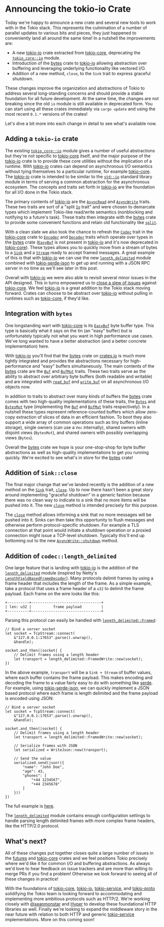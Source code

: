 # Announcing the tokio-io Crate

Today we're happy to announce a new crate and several new tools to work with
in the Tokio stack. This represents the culmination of a number of parallel
updates to various bits and pieces, they just happened to conveniently land all
around the same time! In a nutshell the improvements are:

* A new [tokio-io] crate extracted from [tokio-core], deprecating the
  [`tokio_core::io`] module.
* Introduction of the [bytes] crate to [tokio-io] allowing abstraction over
  buffering and leveraging underlying functionality like vectored I/O.
* Addition of a new method, `close`, to the `Sink` trait to express graceful
  shutdown.

These changes improve the organization and abstractions of Tokio to address
several long-standing concerns and should provide a stable foundation for all
future development. At the same time, the changes are not breaking since the
old `io` module is still available in deprecated form. You can start using all
these crates immediately via `cargo update` and using the most recent `0.1.*`
versions of the crates!

Let's dive a bit more into each change in detail to see what's available now.

## Adding a `tokio-io` crate

The existing [`tokio_core::io`] module gives a number of useful abstractions
but they're not specific to [tokio-core] itself, and the major purpose of the
[tokio-io] crate is to provide these core utilities without the implication of
a runtime. With [tokio-io] crates can depend on asynchronous I/O semantics
without tying themselves to a particular runtime, for example [tokio-core].
The [tokio-io] crate is intended to be similar to the [`std::io`] standard
library module in terms of serving a common abstraction for the asynchronous
ecosystem. The concepts and traits set forth in [tokio-io] are the foundation
for all I/O done in the Tokio stack.

The primary contents of [tokio-io] are the [`AsyncRead`] and [`AsyncWrite`]
traits. These two traits are sort of a "split [`Io`] trait" and were chosen to
demarcate types which implement Tokio-like read/write semantics (nonblocking
and notifying to a future's task). These traits then integrate with the [bytes]
crate to provide some convenient functions and retain old functionality like
[`split`].

With a clean slate we also took the chance to refresh the [`Codec`] trait in the
[tokio-core] crate to [`Encoder`] and [`Decoder`] traits which operate over
types in the [bytes] crate ([`EasyBuf`] is not present in [tokio-io] and it's
now deprecated in [tokio-core]). These types allows you to quickly move from a
stream of bytes to a [`Sink`] and a [`Stream`] ready to accept framed messages.
A great example of this is that with [tokio-io] we can use the new
[`length_delimited`] module combined with [tokio-serde-json] to get up and
running with a JSON RPC server in no time as we'll see later in this post.

Overall with [tokio-io] we were also able to revisit several minor issues in
the API designed. This in turns empowered us to [close a slew of
issues][closing] against [tokio-core]. We feel [tokio-io] is a great addition
to the Tokio stack moving forward. Crates can choose to be abstract over
[tokio-io] without pulling in runtimes such as [tokio-core], if they'd like.

## Integration with `bytes`

One longstanding wart with [tokio-core] is its [`EasyBuf`] byte buffer type.
This type is basically what it says on the tin (an "easy" buffer) but is
unfortunately typically not what you want in high performance use cases. We've
long wanted to have a better abstraction (and a better concrete implementation)
here.

With [tokio-io] you'll find that the [bytes] crate on [crates.io] is much more
tightly integrated and provides the abstractions necessary for high-performance
and "easy" buffers simultaneously. The main contents of the [bytes] crate are
the [`Buf`] and [`BufMut`] traits. These two traits serve as the ability to
abstract over arbitrary byte buffers (both readable and writable) and are
integrated with [`read_buf`] and [`write_buf`] on all asynchronous I/O objects
now.

In addition to traits to abstract over many kinds of buffers the [bytes] crate
comes with two high-quality implementations of these traits, the [`Bytes`] and
[`BytesMut`] type (implementing the [`Buf`] and [`BufMut`] traits respectively).
In a nutshell these types represent reference-counted buffers which allow
zero-copy extraction of slices of data in an efficient fashion. To boot they
also support a wide array of common operations such as tiny buffers (inline
storage), single owners (can use a `Vec` internally), shared owners with
disjoint views (`BytesMut`), and shared owners with possibly overlapping views
(`Bytes`).

Overall the [bytes] crate we hope is your one-stop-shop for byte buffer
abstractions as well as high-quality implementations to get you running
quickly. We're excited to see what's in store for the [bytes] crate!

## Addition of `Sink::close`

The final major change that we've landed recently is the addition of a new
method on the [`Sink`] trait, [`close`]. Up to now there hasn't been a great
story around implementing "graceful shutdown" in a generic fashion because there
was no clean way to indicate to a sink that no more items will be pushed into
it. The new [`close`] method is intended precisely for this purpose.

The [`close`] method allows informing a sink that no more messages will be
pushed into it. Sinks can then take this opportunity to flush messages and
otherwise perform protocol-specific shutdown. For example a TLS connection at
that point would initiate a shutdown operation or a proxied connection might
issue a TCP-level shutdown. Typically this'll end up bottoming out to the new
[`AsyncWrite::shutdown`] method.

## Addition of `codec::length_delimited`

One large feature that is landing with [tokio-io] is the addition of
the [`length_delimited`] module (inspired by Netty's
[`LengthFieldBasedFrameDecoder`]). Many protocols delimit frames by using a
frame header that includes the length of the frame. As a simple example, take a
protocol that uses a frame header of a `u32` to delimit the frame payload. Each
frame on the wire looks like this:

```text
+----------+--------------------------------+
| len: u32 |          frame payload         |
+----------+--------------------------------+
```

Parsing this protocol can easily be handled with
[`length_delimited::Framed`]:

```rust,ignore
// Bind a server socket
let socket = TcpStream::connect(
    &"127.0.0.1:17653".parse().unwrap(),
    &handle);

socket.and_then(|socket| {
    // Delimit frames using a length header
    let transport = length_delimited::FramedWrite::new(socket);
})
```

In the above example, `transport` will be a `Sink + Stream` of buffer
values, where each buffer contains the frame payload. This makes
encoding and decoding the frame to a value fairly easy to do with
something like [serde]. For example, using [tokio-serde-json], we can
quickly implement a JSON based protocol where each frame is length
delimited and the frame payload is encoded using JSON:

```rust,ignore
// Bind a server socket
let socket = TcpStream::connect(
    &"127.0.0.1:17653".parse().unwrap(),
    &handle);

socket.and_then(|socket| {
    // Delimit frames using a length header
    let transport = length_delimited::FramedWrite::new(socket);

    // Serialize frames with JSON
    let serialized = WriteJson::new(transport);

    // Send the value
    serialized.send(json!({
        "name": "John Doe",
        "age": 43,
        "phones": [
            "+44 1234567",
            "+44 2345678"
        ]
    }))
})
```

The full example is [here](https://github.com/carllerche/tokio-serde-json/tree/master/examples).

The [`length_delimited`] module contains enough configuration settings to
handle parsing length delimited frames with more complex frame headers,
like the HTTP/2.0 protocol.

[serde]: https://serde.rs/
[tokio-serde-json]: https://github.com/carllerche/tokio-serde-json
[`length_delimited::Framed`]: https://docs.rs/tokio-io/0.1/tokio_io/codec/length_delimited/struct.Framed.html
[`LengthFieldBasedFrameDecoder`]: https://netty.io/4.0/api/io/netty/handler/codec/LengthFieldBasedFrameDecoder.html

## What's next?

All of these changes put together closes quite a large number of issues in the
[futures] and [tokio-core] crates and we feel positions Tokio precisely where
we'd like it for common I/O and buffering abstractions. As always we'd love to
hear feedback on issue trackers and are more than willing to merge PRs if you
find a problem! Otherwise we look forward to seeing all of these changes in
practice!

With the foundations of [tokio-core], [tokio-io], [tokio-service], and
[tokio-proto] solidifying the Tokio team is looking forward to accommodating
and implementing more ambitious protocols such as HTTP/2. We're working closely
with [@seanmonstar][sean] and [Hyper] to develop these foundational HTTP
libraries as well. Finally we're looking to expand the middleware story in the
near future with relation to both HTTP and generic [tokio-service]
implementations. More on this coming soon!

[`AsyncWrite::shutdown`]: https://docs.rs/tokio-io/0.1/tokio_io/trait.AsyncWrite.html#tymethod.shutdown
[`close`]: https://docs.rs/futures/0.1/futures/sink/trait.Sink.html#method.close
[`Bytes`]: http://carllerche.github.io/bytes/bytes/struct.Bytes.html
[`BytesMut`]: http://carllerche.github.io/bytes/bytes/struct.BytesMut.html
[`read_buf`]: https://docs.rs/tokio-io/0.1/tokio_io/trait.AsyncRead.html#method.read_buf
[`write_buf`]: https://docs.rs/tokio-io/0.1/tokio_io/trait.AsyncWrite.html#method.write_buf
[`Buf`]: http://carllerche.github.io/bytes/bytes/trait.Buf.html
[`BufMut`]: http://carllerche.github.io/bytes/bytes/trait.BufMut.html
[crates.io]: https://crates.io
[tokio-io]: https://crates.io/crates/tokio-io
[futures]: https://crates.io/crates/futures
[tokio-core]: https://crates.io/crates/tokio-core
[tokio-service]: https://crates.io/crates/tokio-service
[tokio-proto]: https://crates.io/crates/tokio-proto
[bytes]: https://crates.io/crates/bytes
[`tokio_core::io`]: https://docs.rs/tokio-core/0.1/tokio_core/io/
[`Io`]: https://docs.rs/tokio-core/0.1/tokio_core/io/trait.Io.html
[`Codec`]: https://docs.rs/tokio-core/0.1/tokio_core/io/trait.Codec.html
[`Stream`]: https://docs.rs/futures/0.1/futures/stream/trait.Stream.html
[`Sink`]: https://docs.rs/futures/0.1/futures/sink/trait.Sink.html
[`std::io`]: https://doc.rust-lang.org/std/io/
[`AsyncWrite`]: https://docs.rs/tokio-io/0.1/tokio_io/trait.AsyncWrite.html
[`AsyncRead`]: https://docs.rs/tokio-io/0.1/tokio_io/trait.AsyncRead.html
[`split`]: https://docs.rs/tokio-io/0.1/tokio_io/trait.AsyncRead.html#method.split
[`Encoder`]: https://docs.rs/tokio-io/0.1/tokio_io/codec/trait.Encoder.html
[`Decoder`]: https://docs.rs/tokio-io/0.1/tokio_io/codec/trait.Decoder.html
[`EasyBuf`]: https://docs.rs/tokio-core/0.1/tokio_core/io/struct.EasyBuf.html
[`length_delimited`]: https://docs.rs/tokio-io/0.1/tokio_io/codec/length_delimited/index.html
[closing]: https://github.com/tokio-rs/tokio-core/issues/61#issuecomment-277568977
[tokio-serde-json]: https://github.com/carllerche/tokio-serde-json
[sean]: https://github.com/seanmonstar
[Hyper]: https://github.com/hyperium/hyper

